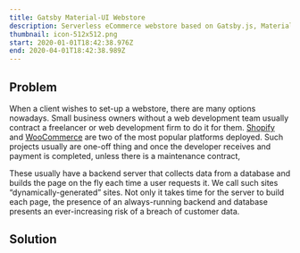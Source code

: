 ```yaml
---
title: Gatsby Material-UI Webstore
description: Serverless eCommerce webstore based on Gatsby.js, Material-UI, Google Apps.
thumbnail: icon-512x512.png
start: 2020-01-01T18:42:38.976Z
end: 2020-04-01T18:42:38.989Z
---
```

## Problem

When a client wishes to set-up a webstore, there are many options nowadays. Small business owners without a web development team usually contract a freelancer or web development firm to do it for them. [Shopify](https://www.shopify.com/) and [WooCommerce](https://woocommerce.com/) are two of the most popular platforms deployed. Such projects usually are one-off thing and once the developer receives and payment is completed, unless there is a maintenance contract,

These usually have a backend server that collects data from a database and builds the page on the fly each time a user requests it. We call such sites “dynamically-generated” sites. [](https://www.shopify.com/)Not only it takes time for the server to build each page, the presence of an always-running backend and database presents an ever-increasing risk of a breach of customer data.

## Solution